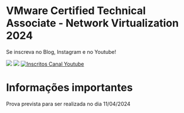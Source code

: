 # VMware Certified Technical Associate - Network Virtualization 2024

Se inscreva no Blog, Instagram e no Youtube!

<p align="left">
  
  <a href="https://infra.expert/#/portal/signup" alt="Blog">
  <img src="https://img.shields.io/static/v1?label=Blog&message=Infra%20Expert&color=232634&style=for-the-badge&logo=ghost&link=https://infra.expert/#/portal/signup"/></a>

  <a href="https://instagram.com/infraantenada" alt="Instagram">
  <img src="https://img.shields.io/badge/@infraantenada-E4405F?style=for-the-badge&logo=instagram&logoColor=white&link=https://instagram.com/infraantenada"/></a>

  <a href="http://youtube.com/infraantenada?sub_confirmation=1">
    <img alt="Inscritos Canal Youtube" src="https://img.shields.io/youtube/channel/subscribers/UC9YAyen5LMa_o2oeJ5bcmdg?label=INFRAANTENADA&logo=Youtube&style=for-the-badge">
  </a>
</p> 

# Informações importantes

Prova prevista para ser realizada no dia 11/04/2024
